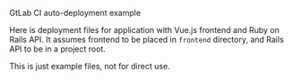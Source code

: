 GtLab CI auto-deployment example

Here is deployment files for application with Vue.js frontend and Ruby on Rails API. It assumes frontend to be placed in `frontend` directory, and Rails API to be in a project root.

This is just example files, not for direct use.
